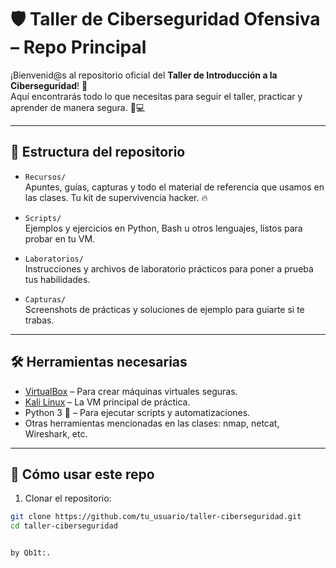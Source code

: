 # 🛡 Taller de Ciberseguridad Ofensiva – Repo Principal

¡Bienvenid@s al repositorio oficial del **Taller de Introducción a la Ciberseguridad**! 👋  
Aquí encontrarás todo lo que necesitas para seguir el taller, practicar y aprender de manera segura. 🚀💻

---

## 📂 Estructura del repositorio

- `Recursos/`  
  Apuntes, guías, capturas y todo el material de referencia que usamos en las clases. Tu kit de supervivencia hacker. 🔥

- `Scripts/`  
  Ejemplos y ejercicios en Python, Bash u otros lenguajes, listos para probar en tu VM.

- `Laboratorios/`  
  Instrucciones y archivos de laboratorio prácticos para poner a prueba tus habilidades.

- `Capturas/`  
  Screenshots de prácticas y soluciones de ejemplo para guiarte si te trabas.

---

## 🛠 Herramientas necesarias

- [VirtualBox](https://www.virtualbox.org/) – Para crear máquinas virtuales seguras.  
- [Kali Linux](https://www.kali.org/) – La VM principal de práctica.  
- Python 3 🐍 – Para ejecutar scripts y automatizaciones.  
- Otras herramientas mencionadas en las clases: nmap, netcat, Wireshark, etc.

---

## 🚀 Cómo usar este repo

1. Clonar el repositorio:

```bash
git clone https://github.com/tu_usuario/taller-ciberseguridad.git
cd taller-ciberseguridad


by Qb1t:.
